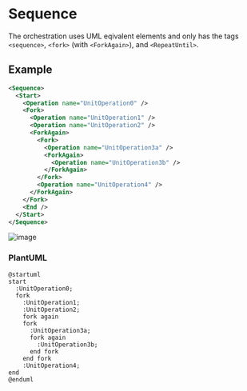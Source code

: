 # Sequence

The orchestration uses UML eqivalent elements and only has the tags
`<sequence>`, `<fork>` (with `<ForkAgain>`), and `<RepeatUntil>`. 

## Example
~~~ xml
<Sequence>
  <Start>
    <Operation name="UnitOperation0" />
    <Fork>
      <Operation name="UnitOperation1" />
      <Operation name="UnitOperation2" />
      <ForkAgain>
        <Fork>
          <Operation name="UnitOperation3a" />
          <ForkAgain>
            <Operation name="UnitOperation3b" />
          </ForkAgain>
        </Fork>
        <Operation name="UnitOperation4" />
      </ForkAgain>
    </Fork>
    <End />
  </Start>
</Sequence>
~~~
![image](https://github.com/Gressling/S88-NG/assets/21124662/97d4b405-8fdb-430e-aa9e-0c59ebf306a9)


### PlantUML
~~~ uml
@startuml
start
  :UnitOperation0;
  fork
    :UnitOperation1;
    :UnitOperation2;
    fork again
    fork
      :UnitOperation3a;
      fork again
        :UnitOperation3b;
      end fork
    end fork
    :UnitOperation4;
end
@enduml
~~~
